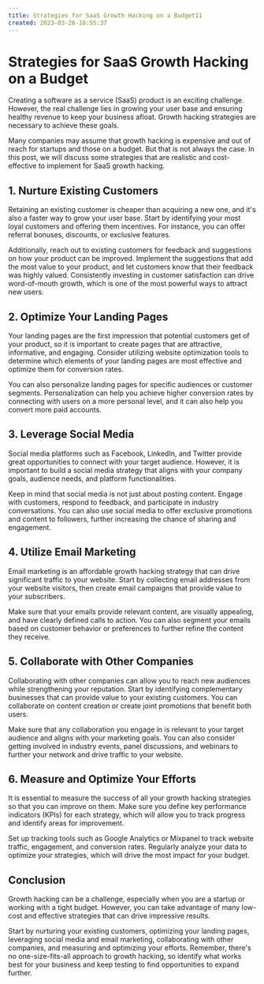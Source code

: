 ```yaml
---
title: Strategies for SaaS Growth Hacking on a Budget11
created: 2023-03-26-10:55:37
---
```


# Strategies for SaaS Growth Hacking on a Budget

Creating a software as a service (SaaS) product is an exciting challenge. However, the real challenge lies in growing your user base and ensuring healthy revenue to keep your business afloat. Growth hacking strategies are necessary to achieve these goals. 

Many companies may assume that growth hacking is expensive and out of reach for startups and those on a budget. But that is not always the case. In this post, we will discuss some strategies that are realistic and cost-effective to implement for SaaS growth hacking. 

## 1. Nurture Existing Customers

Retaining an existing customer is cheaper than acquiring a new one, and it's also a faster way to grow your user base. Start by identifying your most loyal customers and offering them incentives. For instance, you can offer referral bonuses, discounts, or exclusive features. 

Additionally, reach out to existing customers for feedback and suggestions on how your product can be improved. Implement the suggestions that add the most value to your product, and let customers know that their feedback was highly valued. Consistently investing in customer satisfaction can drive word-of-mouth growth, which is one of the most powerful ways to attract new users.

## 2. Optimize Your Landing Pages

Your landing pages are the first impression that potential customers get of your product, so it is important to create pages that are attractive, informative, and engaging. Consider utilizing website optimization tools to determine which elements of your landing pages are most effective and optimize them for conversion rates.

You can also personalize landing pages for specific audiences or customer segments. Personalization can help you achieve higher conversion rates by connecting with users on a more personal level, and it can also help you convert more paid accounts. 

## 3. Leverage Social Media

Social media platforms such as Facebook, LinkedIn, and Twitter provide great opportunities to connect with your target audience. However, it is important to build a social media strategy that aligns with your company goals, audience needs, and platform functionalities. 

Keep in mind that social media is not just about posting content. Engage with customers, respond to feedback, and participate in industry conversations. You can also use social media to offer exclusive promotions and content to followers, further increasing the chance of sharing and engagement. 

## 4. Utilize Email Marketing

Email marketing is an affordable growth hacking strategy that can drive significant traffic to your website. Start by collecting email addresses from your website visitors, then create email campaigns that provide value to your subscribers. 

Make sure that your emails provide relevant content, are visually appealing, and have clearly defined calls to action. You can also segment your emails based on customer behavior or preferences to further refine the content they receive. 

## 5. Collaborate with Other Companies

Collaborating with other companies can allow you to reach new audiences while strengthening your reputation. Start by identifying complementary businesses that can provide value to your existing customers. You can collaborate on content creation or create joint promotions that benefit both users. 

Make sure that any collaboration you engage in is relevant to your target audience and aligns with your marketing goals. You can also consider getting involved in industry events, panel discussions, and webinars to further your network and drive traffic to your website. 

## 6. Measure and Optimize Your Efforts

It is essential to measure the success of all your growth hacking strategies so that you can improve on them. Make sure you define key performance indicators (KPIs) for each strategy, which will allow you to track progress and identify areas for improvement. 

Set up tracking tools such as Google Analytics or Mixpanel to track website traffic, engagement, and conversion rates. Regularly analyze your data to optimize your strategies, which will drive the most impact for your budget. 

## Conclusion

Growth hacking can be a challenge, especially when you are a startup or working with a tight budget. However, you can take advantage of many low-cost and effective strategies that can drive impressive results. 

Start by nurturing your existing customers, optimizing your landing pages, leveraging social media and email marketing, collaborating with other companies, and measuring and optimizing your efforts. Remember, there's no one-size-fits-all approach to growth hacking, so identify what works best for your business and keep testing to find opportunities to expand further.
